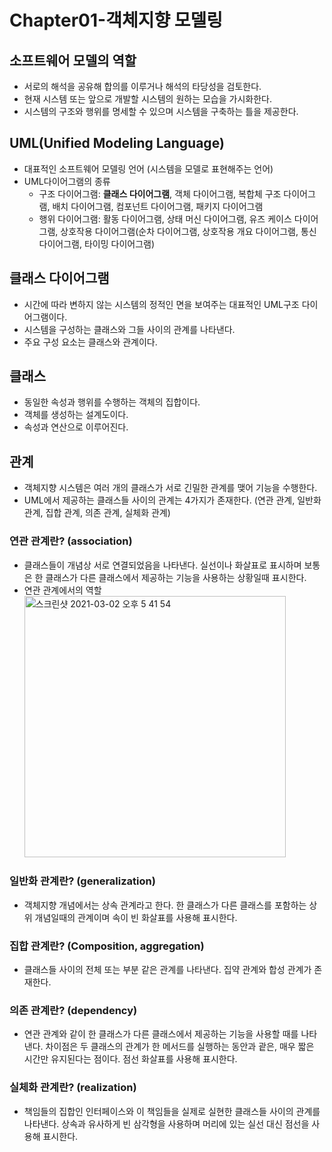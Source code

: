 # Chapter01-객체지향 모델링

## 소프트웨어 모델의 역할
- 서로의 해석을 공유해 합의를 이루거나 해석의 타당성을 검토한다.
- 현재 시스템 또는 앞으로 개발할 시스템의 원하는 모습을 가시화한다.
- 시스템의 구조와 행위를 명세할 수 있으며 시스템을 구축하는 틀을 제공한다.

## UML(Unified Modeling Language)
- 대표적인 소프트웨어 모델링 언어 (시스템을 모델로 표현해주는 언어)
- UML다이어그램의 종류
    - 구조 다이어그램: <b>클래스 다이어그램</b>, 객체 다이어그램, 복합체 구조 다이어그램, 배치 다이어그램, 컴포넌트 다이어그램, 패키지 다이어그램
    - 행위 다이어그램: 활동 다이어그램, 상태 머신 다이어그램, 유즈 케이스 다이어그램, 상호작용 다이어그램(순차 다이어그램, 상호작용 개요 다이어그램, 통신 다이어그램, 타이밍 다이어그램)

## 클래스 다이어그램
- 시간에 따라 변하지 않는 시스템의 정적인 면을 보여주는 대표적인 UML구조 다이어그램이다.
- 시스템을 구성하는 클래스와 그들 사이의 관계를 나타낸다.
- 주요 구성 요소는 클래스와 관계이다.

## 클래스
- 동일한 속성과 행위를 수행하는 객체의 집합이다.
- 객체를 생성하는 설계도이다.
- 속성과 연산으로 이루어진다.

## 관계
- 객체지향 시스템은 여러 개의 클래스가 서로 긴밀한 관계를 맺어 기능을 수행한다.
- UML에서 제공하는 클래스들 사이의 관계는 4가지가 존재한다. (연관 관계, 일반화 관계, 집합 관계, 의존 관계, 실체화 관계)

### 연관 관계란? (association)
- 클래스들이 개념상 서로 연결되었음을 나타낸다. 실선이나 화살표로 표시하며 보통은 한 클래스가 다른 클래스에서 제공하는 기능을 사용하는 상황일때 표시한다.
- 연관 관계에서의 역할
<img width="418" alt="스크린샷 2021-03-02 오후 5 41 54" src="https://user-images.githubusercontent.com/44339530/109621645-94f34a00-7b7e-11eb-8a2a-04a2679157a0.png"></br>


### 일반화 관계란? (generalization)
- 객체지향 개념에서는 상속 관계라고 한다. 한 클래스가 다른 클래스를 포함하는 상위 개념일때의 관계이며 속이 빈 화살표를 사용해 표시한다.

### 집합 관계란? (Composition, aggregation)
- 클래스들 사이의 전체 또는 부분 같은 관계를 나타낸다. 집약 관계와 합성 관계가 존재한다.

### 의존 관계란? (dependency)
- 연관 관계와 같이 한 클래스가 다른 클래스에서 제공하는 기능을 사용할 때를 나타낸다. 차이점은 두 클래스의 관계가 한 메서드를 실행하는 동안과 괕은, 매우 짧은 시간만 유지된다는 점이다. 점선 화살표를 사용해 표시한다.

### 실체화 관계란? (realization)
- 책임들의 집합인 인터페이스와 이 책임들을 실제로 실현한 클래스들 사이의 관계를 나타낸다. 상속과 유사하게 빈 삼각형을 사용하며 머리에 있는 실선 대신 점선을 사용해 표시한다.


